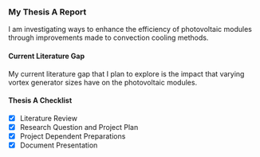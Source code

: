 ### My Thesis A Report
I am investigating ways to enhance the efficiency of photovoltaic modules through improvements made to convection cooling methods.

#### Current Literature Gap
My current literature gap that I plan to explore is the impact that varying vortex generator sizes have on the photovoltaic modules.

#### Thesis A Checklist
- [x] Literature Review
- [x] Research Question and Project Plan
- [x] Project Dependent Preparations
- [x] Document Presentation
